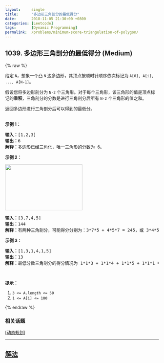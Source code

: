 ```yaml
---
layout:     single
title:      "多边形三角剖分的最低得分"
date:       2018-11-05 21:30:00 +0800
categories: [Leetcode]
tags:       [Dynamic Programming]
permalink:  /problems/minimum-score-triangulation-of-polygon/
---
```


## 1039. 多边形三角剖分的最低得分 (Medium)

{% raw %}

<p>给定&nbsp;<code>N</code>，想象一个凸&nbsp;<code>N</code>&nbsp;边多边形，其顶点按顺时针顺序依次标记为&nbsp;<code>A[0], A[i], ..., A[N-1]</code>。</p>

<p>假设您将多边形剖分为 <code>N-2</code> 个三角形。对于每个三角形，该三角形的值是顶点标记的<strong>乘积</strong>，三角剖分的分数是进行三角剖分后所有 <code>N-2</code> 个三角形的值之和。</p>

<p>返回多边形进行三角剖分后可以得到的最低分。<br>
&nbsp;</p>

<ol>
</ol>

<p><strong>示例 1：</strong></p>

<pre><strong>输入：</strong>[1,2,3]
<strong>输出：</strong>6
<strong>解释：</strong>多边形已经三角化，唯一三角形的分数为 6。
</pre>

<p><strong>示例 2：</strong></p>

<p><img alt="" src="https://assets.leetcode-cn.com/aliyun-lc-upload/uploads/2019/05/03/minimum-score-triangulation-of-polygon-1.png" style="height: 150px; width: 253px;"></p>

<pre><strong>输入：</strong>[3,7,4,5]
<strong>输出：</strong>144
<strong>解释：</strong>有两种三角剖分，可能得分分别为：3*7*5 + 4*5*7 = 245，或 3*4*5 + 3*4*7 = 144。最低分数为 144。
</pre>

<p><strong>示例 3：</strong></p>

<pre><strong>输入：</strong>[1,3,1,4,1,5]
<strong>输出：</strong>13
<strong>解释：</strong>最低分数三角剖分的得分情况为 1*1*3 + 1*1*4 + 1*1*5 + 1*1*1 = 13。
</pre>

<p>&nbsp;</p>

<p><strong>提示：</strong></p>

<ol>
	<li><code>3 &lt;= A.length &lt;= 50</code></li>
	<li><code>1 &lt;= A[i] &lt;= 100</code></li>
</ol>

{% endraw %}

### 相关话题
  [[动态规划](https://github.com/openset/leetcode/tree/master/tag/dynamic-programming/README.md)]

---

## [解法](https://github.com/openset/leetcode/tree/master/problems/minimum-score-triangulation-of-polygon)
